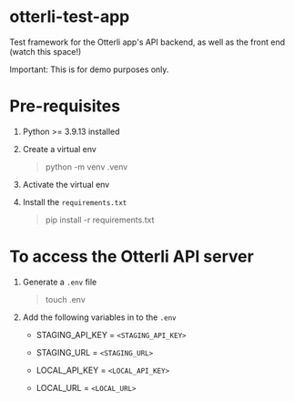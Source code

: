 # otterli-test-app
Test framework for the Otterli app's API backend, as well as the front end (watch this space!)

Important: This is for demo purposes only.

# Pre-requisites

1. Python >= 3.9.13 installed

2. Create a virtual env

    > python -m venv .venv

3. Activate the virtual env

4. Install the `requirements.txt`

    > pip install -r requirements.txt


# To access the Otterli API server 

1. Generate a `.env` file

    > touch .env

2. Add the following variables in to the `.env`

    - STAGING_API_KEY = `<STAGING_API_KEY>`

    - STAGING_URL = `<STAGING_URL>`

    - LOCAL_API_KEY = `<LOCAL_API_KEY>`

    - LOCAL_URL = `<LOCAL_URL>`
